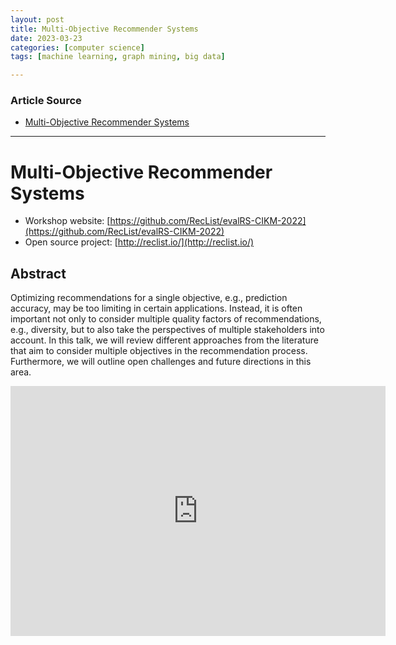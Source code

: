 ```yaml
---
layout: post
title: Multi-Objective Recommender Systems  
date: 2023-03-23
categories: [computer science]
tags: [machine learning, graph mining, big data]

---
```


### Article Source

* [Multi-Objective Recommender Systems](https://www.youtube.com/watch?v=qPiIvcCOyBg)


---

# Multi-Objective Recommender Systems

* Workshop website: [https://github.com/RecList/evalRS-CIKM-2022](https://github.com/RecList/evalRS-CIKM-2022)
* Open source project: [http://reclist.io/](http://reclist.io/)

## Abstract
Optimizing recommendations for a single objective, e.g., prediction accuracy, may be too limiting in certain applications. Instead, it is often important not only to consider multiple quality factors of recommendations, e.g., diversity, but to also take the perspectives of multiple stakeholders into account. In this talk, we will review different approaches from the literature that aim to consider multiple objectives in the recommendation process. Furthermore, we will outline open challenges and future directions in this area.


<iframe width="600" height="400" src="https://www.youtube.com/embed/VwFXQEv1kDM" title="YouTube video player" frameborder="0" allow="accelerometer; autoplay; clipboard-write; encrypted-media; gyroscope; picture-in-picture; web-share" allowfullscreen></iframe>

